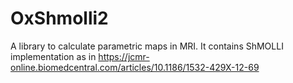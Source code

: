 # OxShmolli2
A library to calculate parametric maps in MRI. It contains ShMOLLI implementation as in https://jcmr-online.biomedcentral.com/articles/10.1186/1532-429X-12-69
